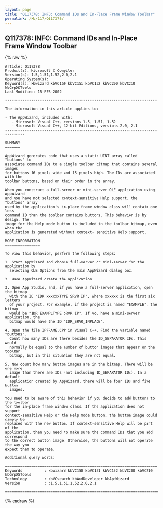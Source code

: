 ```yaml
---
layout: page
title: "Q117378: INFO: Command IDs and In-Place Frame Window Toolbar"
permalink: /kb/117/Q117378/
---
```


## Q117378: INFO: Command IDs and In-Place Frame Window Toolbar

{% raw %}

	Article: Q117378
	Product(s): Microsoft C Compiler
	Version(s): 1.5,1.51,1.52,2.0,2.1
	Operating System(s): 
	Keyword(s): kbwizard kbVC150 kbVC151 kbVC152 kbVC200 kbVC210 kbGrpDSTools
	Last Modified: 15-FEB-2002
	
	-------------------------------------------------------------------------------
	The information in this article applies to:
	
	- The AppWizard, included with:
	   - Microsoft Visual C++, versions 1.5, 1.51, 1.52 
	   - Microsoft Visual C++, 32-bit Editions, versions 2.0, 2.1 
	-------------------------------------------------------------------------------
	
	SUMMARY
	=======
	
	AppWizard generates code that uses a static UINT array called "buttons" to
	associate command IDs to a single toolbar bitmap that contains several images
	for buttons 16 pixels wide and 15 pixels high. The IDs are associated with the
	toolbar buttons, based on their order in the array.
	
	When you construct a full-server or mini-server OLE application using AppWizard
	and you have not selected context-sensitive Help support, the "buttons" array
	used by the application's in-place frame window class will contain one less
	command ID than the toolbar contains buttons. This behavior is by design. The
	image for the Help mode button is included in the toolbar bitmap, even when the
	application is generated without context- sensitive Help support.
	
	MORE INFORMATION
	================
	
	To view this behavior, perform the following steps:
	
	1. Start AppWizard and choose full-server or mini-server for the application by
	  selecting OLE Options from the main AppWizard dialog box.
	
	2. Have AppWizard create the application.
	
	3. Open App Studio, and, if you have a full-server application, open the bitmap
	  with the ID "IDR_xxxxxxTYPE_SRVR_IP", where xxxxxx is the first six letters
	  of your project. For example, if the project is named "EXAMPLE", the bitmap
	  would be "IDR_EXAMPLTYPE_SRVR_IP". If you have a mini-server application, the
	  bitmap would have the ID "IDR_SRVR_INPLACE".
	
	4. Open the file IPFRAME.CPP in Visual C++. Find the variable named "buttons".
	  Count how many IDs are there besides the ID_SEPARATOR IDs. This would
	  normally be equal to the number of button images that appear on the toolbar
	  bitmap, but in this situation they are not equal.
	
	5. Now count how many button images are in the bitmap. There will be one more
	  image than there are IDs (not including ID_SEPARATOR IDs). In a default
	  application created by AppWizard, there will be four IDs and five button
	  images.
	
	You need to be aware of this behavior if you decide to add buttons to the toolbar
	for the in-place frame window class. If the application does not support
	context-sensitive Help or the Help mode button, the button image could simply be
	replaced with the new button. If context-sensitive Help will be part of the
	application, then you need to make sure the command IDs that you add correspond
	to the correct button image. Otherwise, the buttons will not operate the way you
	expect them to operate.
	
	Additional query words:
	
	======================================================================
	Keywords          : kbwizard kbVC150 kbVC151 kbVC152 kbVC200 kbVC210 kbGrpDSTools 
	Technology        : kbVCsearch kbAudDeveloper kbAppWizard
	Version           : :1.5,1.51,1.52,2.0,2.1
	
	=============================================================================
	

{% endraw %}
